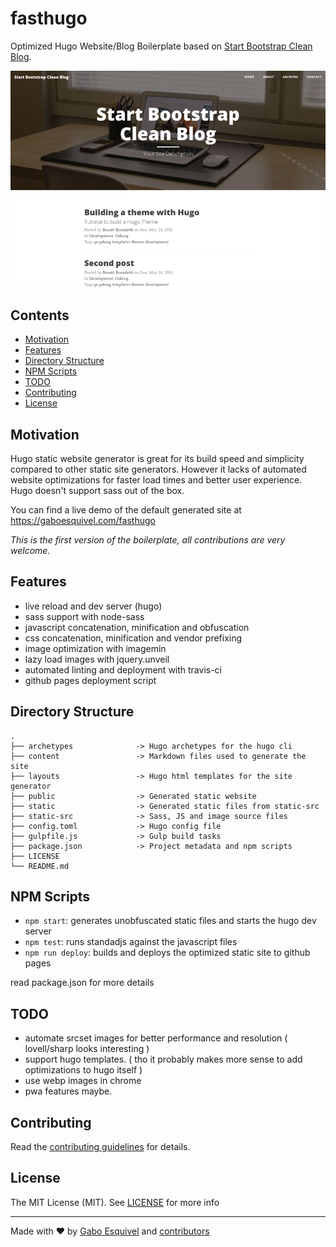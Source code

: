 # fasthugo
Optimized Hugo Website/Blog Boilerplate based on [Start Bootstrap Clean Blog](http://startbootstrap.com/template-overviews/clean-blog/).

![Screenshot](https://raw.githubusercontent.com/gaboesquivel/fasthugo/master/.images/theme.png)


## Contents

- [Motivation](#motivation)
- [Features](#features)
- [Directory Structure](#directory-structure)
- [NPM Scripts](#npm-scripts)
- [TODO](#todo)
- [Contributing](#contributing)
- [License](#license)

## Motivation

Hugo static website generator is great for its build speed and simplicity compared to other static site generators. However it lacks of automated website optimizations for faster load times and better user experience. Hugo doesn't support sass out of the box.

You can find a live demo of the default generated site at https://gaboesquivel.com/fasthugo

_This is the first version of the boilerplate, all contributions are very welcome._

## Features

- live reload and dev server (hugo)
- sass support with node-sass
- javascript concatenation, minification and obfuscation
- css concatenation, minification and vendor prefixing
- image optimization with imagemin
- lazy load images with jquery.unveil
- automated linting and deployment with travis-ci
- github pages deployment script

## Directory Structure
```
.
├── archetypes              -> Hugo archetypes for the hugo cli
├── content                 -> Markdown files used to generate the site
├── layouts                 -> Hugo html templates for the site generator
├── public                  -> Generated static website
├── static                  -> Generated static files from static-src
├── static-src              -> Sass, JS and image source files
├── config.toml             -> Hugo config file
├── gulpfile.js             -> Gulp build tasks
├── package.json            -> Project metadata and npm scripts
├── LICENSE
└── README.md
```

## NPM Scripts

- `npm start`: generates unobfuscated static files and starts the hugo dev server
- `npm test`: runs standadjs against the javascript files
- `npm run deploy`:  builds and deploys the optimized static site to github pages

read package.json for more details

## TODO

- automate srcset images for better performance and resolution ( lovell/sharp looks interesting )
- support hugo templates. ( tho it probably makes more sense to add optimizations to hugo itself )
- use webp images in chrome
- pwa features maybe.

## Contributing

Read the [contributing guidelines](CONTRIBUTING.md) for details.

## License

The MIT License (MIT).
See [LICENSE](https://github.com/gaboesquivel/fasthugo/LICENSE) for more info

---
Made with ♥ by [Gabo Esquivel](https://gaboesquivel.com) and [contributors](https://github.com/gaboesquivel/fasthugo/graphs/contributors)
